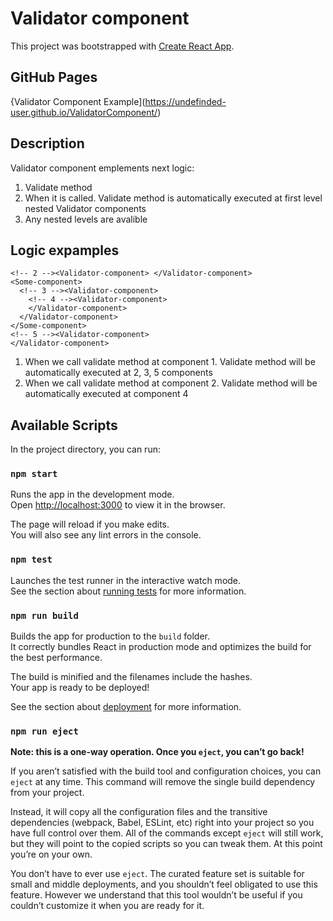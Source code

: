 # Validator component

This project was bootstrapped with [Create React App](https://github.com/facebook/create-react-app).

## GitHub Pages
{Validator Component Example](https://undefinded-user.github.io/ValidatorComponent/)

## Description

Validator component emplements next logic:

1. Validate method
2. When it is called. Validate method is automatically executed at first level nested Validator components
3. Any nested levels are avalible

## Logic expamples

  <!-- 1 --> <Validator-component>

    <!-- 2 --><Validator-component> </Validator-component>
    <Some-component>
      <!-- 3 --><Validator-component>
        <!-- 4 --><Validator-component>
        </Validator-component>
      </Validator-component>
    </Some-component>
    <!-- 5 --><Validator-component>
    </Validator-component>

  </Validator-component>

1. When we call validate method at component 1. Validate method will be automatically executed at 2, 3, 5 components
2. When we call validate method at component 2. Validate method will be automatically executed at component 4

## Available Scripts

In the project directory, you can run:

### `npm start`

Runs the app in the development mode.\
Open [http://localhost:3000](http://localhost:3000) to view it in the browser.

The page will reload if you make edits.\
You will also see any lint errors in the console.

### `npm test`

Launches the test runner in the interactive watch mode.\
See the section about [running tests](https://facebook.github.io/create-react-app/docs/running-tests) for more information.

### `npm run build`

Builds the app for production to the `build` folder.\
It correctly bundles React in production mode and optimizes the build for the best performance.

The build is minified and the filenames include the hashes.\
Your app is ready to be deployed!

See the section about [deployment](https://facebook.github.io/create-react-app/docs/deployment) for more information.

### `npm run eject`

**Note: this is a one-way operation. Once you `eject`, you can’t go back!**

If you aren’t satisfied with the build tool and configuration choices, you can `eject` at any time. This command will remove the single build dependency from your project.

Instead, it will copy all the configuration files and the transitive dependencies (webpack, Babel, ESLint, etc) right into your project so you have full control over them. All of the commands except `eject` will still work, but they will point to the copied scripts so you can tweak them. At this point you’re on your own.

You don’t have to ever use `eject`. The curated feature set is suitable for small and middle deployments, and you shouldn’t feel obligated to use this feature. However we understand that this tool wouldn’t be useful if you couldn’t customize it when you are ready for it.
